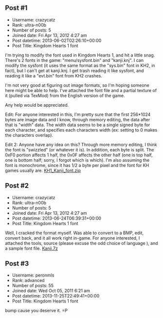 ## Post #1
- Username: crazycatz
- Rank: ultra-n00b
- Number of posts: 5
- Joined date: Fri Apr 13, 2012 4:27 am
- Post datetime: 2013-06-02T02:26:10+00:00
- Post Title: Kingdom Hearts 1 font

I'm trying to modify the font used in Kingdom Hearts 1, and hit a little snag. There's 2 fonts in the game: "menu/sysfont.bin" and "kanji.knj". I can modify the sysfont (it uses the same format as the "sys.bin" font in KH2, in fact), but I can't get at kanji.knj. I get trash reading it like sysfont, and reading it like a "evt.bin" font from KH2 crashes.

I'm not very good at figuring out image formats, so I'm hoping someone here might be able to help. I've attached the font file and a partial texture of it (pulled via TexMod) from the English version of the game.

Any help would be appreciated.  

Edit:
For anyone interested in this, I'm pretty sure that the first 256*1024 bytes are image data and I know, through memory editing, the data after that is "width" data. The width data seems to be a single signed byte for each character, and specifies each characters width (ex: setting to 0 makes the characters overlap).

Edit 2:
Anyone have any idea on this? Through more memory editing, I think the font is "swizzled" (or whatever it is). In addition, each byte is split. The 0xF0 portion affects 1 half, the 0x0F affects the other half (one is top half, one is bottom half; sorry, I forgot which is which). I'm also assuming the font is monochrome, since it has 1/2 a byte per pixel and the font for KH games usually are.
[KH1_Kanji_font.zip](https://xentaxbackup.github.io/file/6443_KH1_Kanji_font.zip)
## Post #2
- Username: crazycatz
- Rank: ultra-n00b
- Number of posts: 5
- Joined date: Fri Apr 13, 2012 4:27 am
- Post datetime: 2013-06-24T06:39:31+00:00
- Post Title: Kingdom Hearts 1 font

Well, I cracked the format myself. Was able to convert to a BMP, edit, convert back, and it all work right in-game.
For anyone interested, I attached the tools, source (please excuse the odd choice of language ), and a sample font file.
[Kanji.7z](https://xentaxbackup.github.io/file/6479_Kanji.7z)
## Post #3
- Username: peronmls
- Rank: advanced
- Number of posts: 55
- Joined date: Wed Oct 05, 2011 6:21 am
- Post datetime: 2013-11-25T22:49:41+00:00
- Post Title: Kingdom Hearts 1 font

bump cause you deserve it. =P
